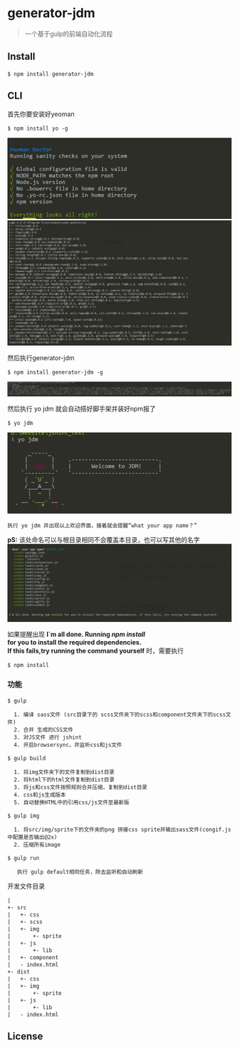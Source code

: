 # generator-jdm

> 一个基于gulp的前端自动化流程




## Install

```
$ npm install generator-jdm
```


## CLI

首先你要安装好yeoman

```
$ npm install yo -g
```
<img src="img/yoDoctor.png"></img>
<img src="img/yodone.png" alt="全局yo 安装"></img>

然后执行generator-jdm
 
```
$ npm install generator-jdm -g
```

<img src="img/generator-jdm.png"></img>

然后执行 yo jdm  就会自动搭好脚手架并装好npm报了

```
$ yo jdm
```
<img src="img/welcome.png" alt="yo success!">


```
执行 yo jdm 并出现以上欢迎界面，接着就会提醒“what your app name？”
```
<b>pS:</b> 
     该处命名可以与根目录相同不会覆盖本目录，也可以写其他的名字
<img src="img/yoJdm.png"></img>

如果提醒出现
<b>I`m all done. Running <i>npm install</i> <br> 
for you to install the required dependencies.<br> If this fails,try running the command yourself</b>
      时，需要执行

```
$ npm install 
```

### 功能
```
$ gulp
```

      1. 编译 sass文件 (src目录下的 scss文件夹下的scss和component文件夹下的scss文件)
      2. 合并 生成的CSS文件
      3. 对JS文件 进行 jshint
      4. 开启browsersync，并监听css和js文件

```
$ gulp build
```

      1. 将img文件夹下的文件复制到dist目录
      2. 将html下的html文件复制到dist目录
      3. 将js和css文件按照规则合并压缩，复制到dist目录
      4. css和js生成版本
      5. 自动替换HTML中的引用css/js文件至最新版

```
$ gulp img
```

      1. 将src/img/sprite下的文件夹的png 拼接css sprite并输出sass文件(congif.js中配置是否输出@2x)
      2. 压缩所有image

```
$ gulp run
```

       执行 gulp default相同任务，除去监听和自动刷新
 
开发文件目录

```
|
+- src
|   +- css
|   +- scss
|   +- img
|       +- sprite
|   +- js
|       +- lib
|   +- component
|   - index.html
+- dist
|   +- css
|   +- img
|       +- sprite
|   +- js
|       +- lib
|   - index.html
```

## License

